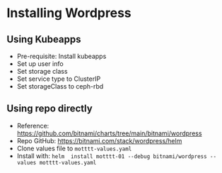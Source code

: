 # Installing Wordpress

## Using Kubeapps

- Pre-requisite: Install kubeapps
- Set up user info
- Set storage class
- Set service type to ClusterIP
- Set storageClass to ceph-rbd

## Using repo directly

- Reference: <https://github.com/bitnami/charts/tree/main/bitnami/wordpress>
- Repo GitHub: <https://bitnami.com/stack/wordpress/helm>
- Clone values file to `motttt-values.yaml`
- Install with: `helm  install motttt-01 --debug bitnami/wordpress --values motttt-values.yaml`
